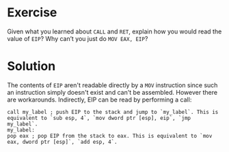 # Exercise
Given what you learned about `CALL` and `RET`, explain how you would read the value of `EIP`? Why can’t you just do `MOV EAX, EIP`?

# Solution
The contents of `EIP` aren't readable directly by a `MOV` instruction since such an instruction simply doesn't exist and can't be assembled.
However there are workarounds. Indirectly, EIP can be read by performing a call:

```
call my_label ; push EIP to the stack and jump to `my_label`. This is equivalent to `sub esp, 4`, `mov dword ptr [esp], eip`, `jmp my_label`.
my_label:
pop eax ; pop EIP from the stack to eax. This is equivalent to `mov eax, dword ptr [esp]`, `add esp, 4`.
```

  
